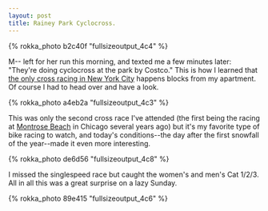 ```yaml
---
layout: post
title: Rainey Park Cyclocross.
---
```


{% rokka_photo b2c40f "fullsizeoutput_4c4" %}

M-- left for her run this morning, and texted me a few minutes later:
"They're doing cyclocross at the park by Costco." This is how I
learned that [the only cross racing in New York
City](https://www.bikereg.com/36694) happens blocks from my
apartment. Of course I had to head over and have a look.


{% rokka_photo a4eb2a "fullsizeoutput_4c3" %}

This was only the second cross race I've attended (the first being the
racing at [Montrose
Beach](https://www.flickr.com/photos/56883654@N04/albums/72157690185424174/with/11259884515/)
in Chicago several years ago) but it's my favorite type of bike racing
to watch, and today's conditions--the day after the first snowfall of
the year--made it even more interesting.

{% rokka_photo de6d56 "fullsizeoutput_4c8" %}

I missed the singlespeed race but caught the women's and men's Cat
1/2/3. All in all this was a great surprise on a lazy Sunday.

{% rokka_photo 89e415 "fullsizeoutput_4c6" %}

